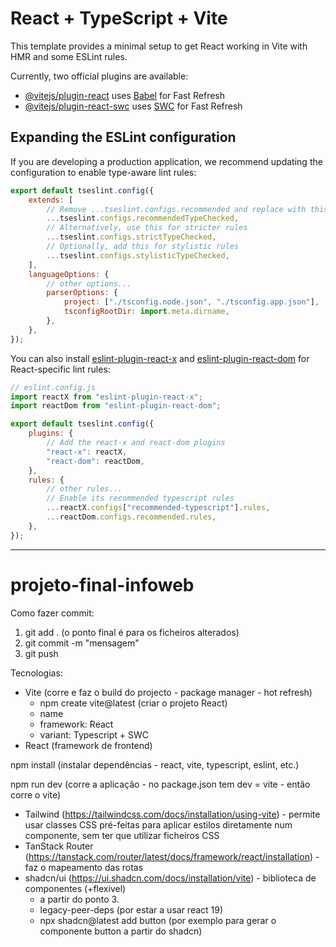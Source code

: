 # React + TypeScript + Vite

This template provides a minimal setup to get React working in Vite with HMR and some ESLint rules.

Currently, two official plugins are available:

- [@vitejs/plugin-react](https://github.com/vitejs/vite-plugin-react/blob/main/packages/plugin-react/README.md) uses [Babel](https://babeljs.io/) for Fast Refresh
- [@vitejs/plugin-react-swc](https://github.com/vitejs/vite-plugin-react-swc) uses [SWC](https://swc.rs/) for Fast Refresh

## Expanding the ESLint configuration

If you are developing a production application, we recommend updating the configuration to enable type-aware lint rules:

```js
export default tseslint.config({
	extends: [
		// Remove ...tseslint.configs.recommended and replace with this
		...tseslint.configs.recommendedTypeChecked,
		// Alternatively, use this for stricter rules
		...tseslint.configs.strictTypeChecked,
		// Optionally, add this for stylistic rules
		...tseslint.configs.stylisticTypeChecked,
	],
	languageOptions: {
		// other options...
		parserOptions: {
			project: ["./tsconfig.node.json", "./tsconfig.app.json"],
			tsconfigRootDir: import.meta.dirname,
		},
	},
});
```

You can also install [eslint-plugin-react-x](https://github.com/Rel1cx/eslint-react/tree/main/packages/plugins/eslint-plugin-react-x) and [eslint-plugin-react-dom](https://github.com/Rel1cx/eslint-react/tree/main/packages/plugins/eslint-plugin-react-dom) for React-specific lint rules:

```js
// eslint.config.js
import reactX from "eslint-plugin-react-x";
import reactDom from "eslint-plugin-react-dom";

export default tseslint.config({
	plugins: {
		// Add the react-x and react-dom plugins
		"react-x": reactX,
		"react-dom": reactDom,
	},
	rules: {
		// other rules...
		// Enable its recommended typescript rules
		...reactX.configs["recommended-typescript"].rules,
		...reactDom.configs.recommended.rules,
	},
});
```

---

# projeto-final-infoweb

Como fazer commit:

1. git add . (o ponto final é para os ficheiros alterados)
2. git commit -m "mensagem"
3. git push

Tecnologias:

- Vite (corre e faz o build do projecto - package manager - hot refresh)
  - npm create vite@latest (criar o projeto React)
  - name
  - framework: React
  - variant: Typescript + SWC
- React (framework de frontend)

npm install (instalar dependências - react, vite, typescript, eslint, etc.)

npm run dev (corre a aplicação - no package.json tem dev = vite - então corre o vite)

- Tailwind (https://tailwindcss.com/docs/installation/using-vite) - permite usar classes CSS pré-feitas para aplicar estilos diretamente num componente, sem ter que utilizar ficheiros CSS
- TanStack Router (https://tanstack.com/router/latest/docs/framework/react/installation) - faz o mapeamento das rotas
- shadcn/ui (https://ui.shadcn.com/docs/installation/vite) - biblioteca de componentes (+flexivel)
  - a partir do ponto 3.
  - legacy-peer-deps (por estar a usar react 19)
  - npx shadcn@latest add button (por exemplo para gerar o componente button a partir do shadcn)
